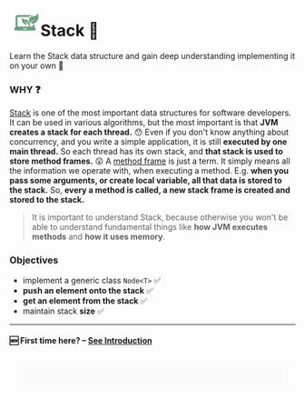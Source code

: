# <img src="https://raw.githubusercontent.com/bobocode-projects/resources/master/image/logo_transparent_background.png" height=50/>Stack 🥞
Learn the Stack data structure and gain deep understanding implementing it on your own 💪


### WHY ❓
[Stack](https://en.wikipedia.org/wiki/Stack_(abstract_data_type)) is one of the most important data structures 
for software developers. It can be used in various algorithms, but the most important is that **JVM creates a stack 
for each thread.** 😯 Even if you don't know anything about concurrency, and you write a simple application, it is still
**executed by one main thread.** So each thread has its own stack, and **that stack is used to store method frames.** 😲
A [method frame](https://docs.oracle.com/javase/specs/jvms/se16/html/jvms-2.html#jvms-2.6) is just a term. It simply
means all the information we operate with, when executing a method. E.g. **when you pass some arguments, or create 
local variable, all that data is stored to the stack.** So, **every a method is called, a new stack frame is created and
stored to the stack.** 

> It is important to understand Stack, because otherwise you won't be able to understand fundamental things like **how JVM executes methods** and **how it uses memory**.

### Objectives
* implement a generic class `Node<T>` ✅
* **push an element onto the stack** ✅
* **get an element from the stack** ✅
* maintain stack **size** ✅

---
#### 🆕 First time here? – [See Introduction](https://github.com/bobocode-projects/java-fundamentals-exercises/tree/main/0-0-intro#introduction) 

##
<div align="center"><img src="https://raw.githubusercontent.com/bobocode-projects/resources/master/animation/GitHub%20Star_3.gif" height=50/></div>
